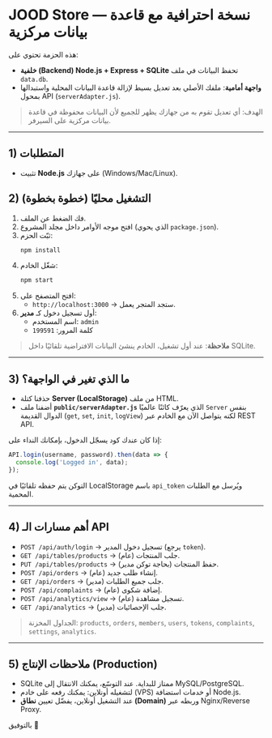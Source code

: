 # JOOD Store — نسخة احترافية مع قاعدة بيانات مركزية

هذه الحزمة تحتوي على:
- **خلفية (Backend) Node.js + Express + SQLite** تحفظ البيانات في ملف `data.db`.
- **واجهة أمامية**: ملفك الأصلي بعد تعديل بسيط لإزالة قاعدة البيانات المحلية واستبدالها بمحول API (`serverAdapter.js`).

> الهدف: أي تعديل تقوم به من جهازك يظهر للجميع لأن البيانات محفوظة في قاعدة بيانات مركزية على السيرفر.

---

## 1) المتطلبات
- تثبيت **Node.js** على جهازك (Windows/Mac/Linux).

## 2) التشغيل محليًا (خطوة بخطوة)

1. فك الضغط عن الملف.
2. افتح موجه الأوامر داخل مجلد المشروع (الذي يحوي `package.json`).
3. ثبّت الحزم:
   ```bash
   npm install
   ```
4. شغّل الخادم:
   ```bash
   npm start
   ```
5. افتح المتصفح على:
   - `http://localhost:3000` → ستجد المتجر يعمل.
6. أول تسجيل دخول كـ **مدير**:
   - اسم المستخدم: `admin`
   - كلمة المرور: `199591`

> **ملاحظة**: عند أول تشغيل، الخادم ينشئ البيانات الافتراضية تلقائيًا داخل SQLite.

---

## 3) ما الذي تغير في الواجهة؟
- حذفنا كتلة **Server (LocalStorage)** من ملف HTML.
- أضفنا ملف **`public/serverAdapter.js`** الذي يعرّف كائنًا عالميًا `Server` بنفس الدوال القديمة (`get`, `set`, `init`, `logView`) لكنه يتواصل الآن مع الخادم عبر REST API.

إذا كان عندك كود يسجّل الدخول، بإمكانك النداء على:
```js
API.login(username, password).then(data => {
  console.log('Logged in', data);
});
```
التوكن يتم حفظه تلقائيًا في LocalStorage باسم `api_token` ويُرسل مع الطلبات المحمية.

---

## 4) أهم مسارات الـ API

- `POST /api/auth/login` → تسجيل دخول المدير (يرجع `token`).
- `GET /api/tables/products` → جلب المنتجات (عام).
- `PUT /api/tables/products` → حفظ المنتجات (بحاجة توكن مدير).
- `POST /api/orders` → إنشاء طلب جديد (عام).
- `GET /api/orders` → جلب جميع الطلبات (مدير).
- `POST /api/complaints` → إضافة شكوى (عام).
- `POST /api/analytics/view` → تسجيل مشاهدة (عام).
- `GET /api/analytics` → جلب الإحصائيات (مدير).

> الجداول المخزنة: `products`, `orders`, `members`, `users`, `tokens`, `complaints`, `settings`, `analytics`.

---

## 5) ملاحظات الإنتاج (Production)
- SQLite ممتاز للبداية. عند التوسّع، يمكنك الانتقال إلى MySQL/PostgreSQL.
- لتشغيله أونلاين: يمكنك رفعه على خادم (VPS) أو خدمات استضافة Node.js.
- عند التشغيل أونلاين، يفضّل تعيين **نطاق (Domain)** وربطه عبر Nginx/Reverse Proxy.

بالتوفيق 🌟
